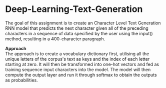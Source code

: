# Deep-Learning-Text-Generation
The goal of this assignment is to create an Character Level Text Generation RNN model that predicts the next character given all of the preceding characters in a sequence of data specified by the user using the input() method, resulting in a 400-character paragraph. 

**Approach** <br>
The approach is to create a vocabulary dictionary first, utilising all the unique letters of the corpus's text as keys and the index of each letter starting at zero. It will then be transformed into one-hot vectors and fed as training sequence input characters into the model. The model will then compute the output layer and run it through softmax to obtain the outputs as probabilities. 

